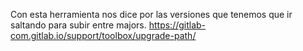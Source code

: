 Con esta herramienta nos dice por las versiones que tenemos que ir saltando para subir entre majors.
https://gitlab-com.gitlab.io/support/toolbox/upgrade-path/
